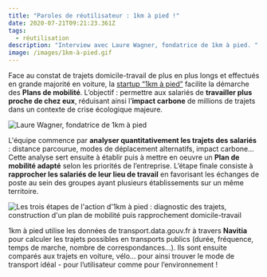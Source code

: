 ```yaml
---
title: "Paroles de réutilisateur : 1km à pied !"
date: 2020-07-21T09:21:23.361Z
tags:
  - réutilisation
description: "Interview avec Laure Wagner, fondatrice de 1km à pied. "
image: /images/1km-à-pied.gif
---
```

<!--StartFragment-->

Face au constat de trajets domicile-travail de plus en plus longs et effectués en grande majorité en voiture, la [startup “1km à pied”](https://www.1kmapied.com/) facilite la démarche des **Plans de mobilité**. L’objectif : permettre aux salariés de **travailler plus proche de chez eux**, réduisant ainsi l’**impact carbone** de millions de trajets dans un contexte de crise écologique majeure.

![Laure Wagner, fondatrice de 1km à pied](/images/stand-1km-a-pied.jpg "Laure Wagner, fondatrice de 1km à pied")

L'équipe commence par **analyser quantitativement les trajets des salariés** : distance parcourue, modes de déplacement alternatifs, impact carbone… Cette analyse sert ensuite à établir puis à mettre en oeuvre un **Plan de mobilité adapté** selon les priorités de l’entreprise. L’étape finale consiste à **rapprocher les salariés de leur lieu de travail** en favorisant les échanges de poste au sein des groupes ayant plusieurs établissements sur un même territoire.

![Les trois étapes de l'action d'1km à pied : diagnostic des trajets, construction d'un plan de mobilité puis rapprochement domicile-travail](/images/3-etapes-1km-a-pied.png "Les trois étapes d'action de la startup ")

1km à pied utilise les données de transport.data.gouv.fr à travers **Navitia** pour calculer les trajets possibles en transports publics (durée, fréquence, temps de marche, nombre de correspondances…). Ils sont ensuite comparés aux trajets en voiture, vélo… pour ainsi trouver le mode de transport idéal - pour l’utilisateur comme pour l’environnement ! 

<!--EndFragment-->